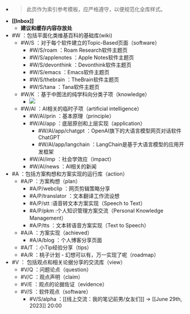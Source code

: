 - > 此页作为索引参考模板，应严格遵守，以便规范化全库样式。
- **[[Inbox]]**
    - __建议和缓存内容存放处__
- #W ：包括平面化类维基百科的基础库(wiki)
    - #W/S ：对于每个软件建立的Topic-Based页面（software）
        - #W/S/roam ：Roam Research软件主题页
        - #W/S/applenotes ：Apple Notes软件主题页
        - #W/S/devonthink ：Devonthink软件主题页
        - #W/S/emacs ：Emacs软件主题页
        - #W/S/thebrain ：TheBrain软件主题页
        - #W/S/tana ：Tana软件主题页
    - #W/K ：基于中图法的纯学科向分类子项（knowledge）
        - ![](https://firebasestorage.googleapis.com/v0/b/firescript-577a2.appspot.com/o/imgs%2Fapp%2FInsightSphere%2Fm4Uhp-C3xo.png?alt=media&token=8e169ff8-03a7-45d6-a841-ea5f9508d928)
    - #W/AI ：AI相关的临时子项（artificial intelligence）
        - #W/AI/prin ：基本原理（principle）
        - #W/AI/app ：底层原创和上层实现（application）
            - #W/AI/app/chatgpt ：OpenAI旗下的大语言模型网页对话软件ChatGPT
            - #W/AI/app/langchain ：LangChain是基于大语言模型的应用开发框架
        - #W/AI/imp ：社会学效应（impact）
        - #W/AI/news ：AI相关的新闻
- #A ：包括方案构想和方案实现的运行库（action）
    - #A/P ：方案构想（plan）
        - #A/P/webclip ：网页剪辑策略分享
        - #A/P/translator ：文本翻译工作流设想
        - #A/P/stt :语音转文本方案实现（Speech to Text）
        - #A/P/pkm :个人知识管理方案交流（Personal Knowledge Management）
        - #A/P/tts ：文本转语音方案实现（Text to Speech）
    - #A/A ：方案实现（achieved）
        - #A/A/blog ：个人博客分享页面
    - #A/T ：小Tip经验分享（tips）
    - #A/R ：桃子计划 - 幻想可以有，万一实现了呢（roadmap）
- #V ： 包括观点和相关论据分享的交流库（view）
    - #V/Q ：问题论点（question）
    - #V/C ：观点声明（claim）
    - #V/E ：观点的论据佐证（evidence）
    - #V/S ：软件观点（software）
        - #V/S/alpha ：[[线上交流：我的笔记前男/女友们]] -> [[June 29th, 2023]] 20:00
